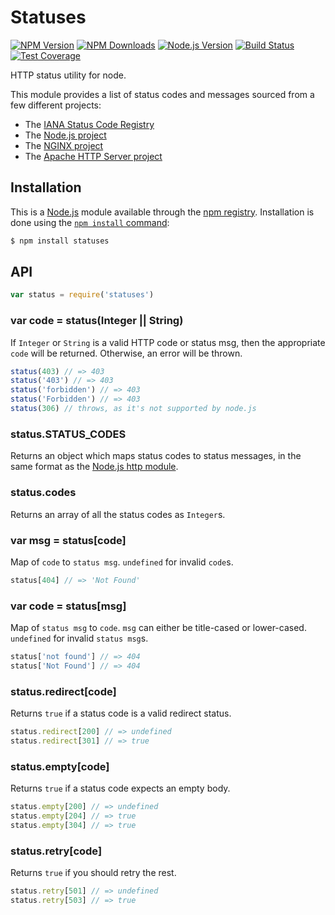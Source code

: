# Statuses

[![NPM Version][npm-image]][npm-url]
[![NPM Downloads][downloads-image]][downloads-url]
[![Node.js Version][node-version-image]][node-version-url]
[![Build Status][travis-image]][travis-url]
[![Test Coverage][coveralls-image]][coveralls-url]

HTTP status utility for node.

This module provides a list of status codes and messages sourced from
a few different projects:

  * The [IANA Status Code Registry](https://www.iana.org/assignments/http-status-codes/http-status-codes.xhtml)
  * The [Node.js project](https://nodejs.org/)
  * The [NGINX project](https://www.nginx.com/)
  * The [Apache HTTP Server project](https://httpd.apache.org/)

## Installation

This is a [Node.js](https://nodejs.org/en/) module available through the
[npm registry](https://www.npmjs.com/). Installation is done using the
[`npm install` command](https://docs.npmjs.com/getting-started/installing-npm-packages-locally):

```sh
$ npm install statuses
```

## API

<!-- eslint-disable no-unused-vars -->

```js
var status = require('statuses')
```

### var code = status(Integer || String)

If `Integer` or `String` is a valid HTTP code or status msg, then the
appropriate `code` will be returned. Otherwise, an error will be thrown.

<!-- eslint-disable no-undef -->

```js
status(403) // => 403
status('403') // => 403
status('forbidden') // => 403
status('Forbidden') // => 403
status(306) // throws, as it's not supported by node.js
```

### status.STATUS_CODES

Returns an object which maps status codes to status messages, in
the same format as the
[Node.js http module](https://nodejs.org/dist/latest/docs/api/http.html#http_http_status_codes).

### status.codes

Returns an array of all the status codes as `Integer`s.

### var msg = status[code]

Map of `code` to `status msg`. `undefined` for invalid `code`s.

<!-- eslint-disable no-undef, no-unused-expressions -->

```js
status[404] // => 'Not Found'
```

### var code = status[msg]

Map of `status msg` to `code`. `msg` can either be title-cased or
lower-cased. `undefined` for invalid `status msg`s.

<!-- eslint-disable no-undef, no-unused-expressions -->

```js
status['not found'] // => 404
status['Not Found'] // => 404
```

### status.redirect[code]

Returns `true` if a status code is a valid redirect status.

<!-- eslint-disable no-undef, no-unused-expressions -->

```js
status.redirect[200] // => undefined
status.redirect[301] // => true
```

### status.empty[code]

Returns `true` if a status code expects an empty body.

<!-- eslint-disable no-undef, no-unused-expressions -->

```js
status.empty[200] // => undefined
status.empty[204] // => true
status.empty[304] // => true
```

### status.retry[code]

Returns `true` if you should retry the rest.

<!-- eslint-disable no-undef, no-unused-expressions -->

```js
status.retry[501] // => undefined
status.retry[503] // => true
```

[npm-image]: https://img.shields.io/npm/v/statuses.svg
[npm-url]: https://npmjs.org/package/statuses
[node-version-image]: https://img.shields.io/node/v/statuses.svg
[node-version-url]: https://nodejs.org/en/download
[travis-image]: https://img.shields.io/travis/jshttp/statuses.svg
[travis-url]: https://travis-ci.org/jshttp/statuses
[coveralls-image]: https://img.shields.io/coveralls/jshttp/statuses.svg
[coveralls-url]: https://coveralls.io/r/jshttp/statuses?branch=master
[downloads-image]: https://img.shields.io/npm/dm/statuses.svg
[downloads-url]: https://npmjs.org/package/statuses
